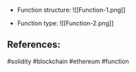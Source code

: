 * Function structure: ![[Function-1.png]]

* Function type:
![[Function-2.png]]

## References:



#solidity #blockchain #ethereum #function